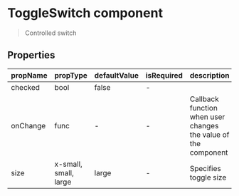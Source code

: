 # ToggleSwitch component

> Controlled switch

## Properties

| propName | propType | defaultValue | isRequired | description |
|----------|----------|--------------|------------|-------------|
| checked | bool | false | - | |
| onChange | func | - | - | Callback function when user changes the value of the component |
| size | x-small, small, large | large | - | Specifies toggle size |
